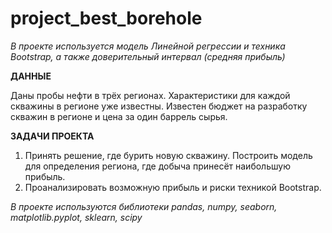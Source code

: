 # project_best_borehole
 
*В проекте используется модель Линейной регрессии и техника Bootstrap, а также доверительный интервал (средняя прибыль)*

**ДАННЫЕ**

Даны пробы нефти в трёх регионах. Характеристики для каждой скважины в регионе уже известны. 
Известен бюджет на разработку скважин в регионе и цена за один баррель сырья.

**ЗАДАЧИ ПРОЕКТА**

1. Принять решение, где бурить новую скважину. Построить модель для определения региона, где добыча принесёт наибольшую прибыль. 
2. Проанализировать возможную прибыль и риски техникой Bootstrap.

_В проекте используются библиотеки pandas, numpy, seaborn, matplotlib.pyplot, sklearn, scipy_
